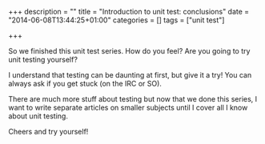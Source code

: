 +++
description = ""
title = "Introduction to unit test: conclusions"
date = "2014-06-08T13:44:25+01:00"
categories = []
tags = ["unit test"]

+++

So we finished this unit test series. How do you feel? Are you going to try unit testing yourself?

I understand that testing can be daunting at first, but give it a try! You can always ask if you get stuck (on the IRC or SO).

There are much more stuff about testing but now that we done this series, I want to write separate articles on smaller subjects until I cover all I know about unit testing.

Cheers and try yourself!
